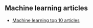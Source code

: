 ## Machine learning articles

- [Machine learning top 10 articles](https://medium.mybridge.co/machine-learning-top-10-articles-for-the-past-month-eedfaa364e73)
